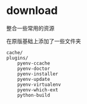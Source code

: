 # download
整合一些常用的资源


在原版基础上添加了一些文件夹

```
cache/
plugins/
    pyenv-ccache
    pyenv-doctor
    pyenv-installer
    pyenv-update
    pyenv-virtualenv
    pyenv-which-ext
    python-build
```
